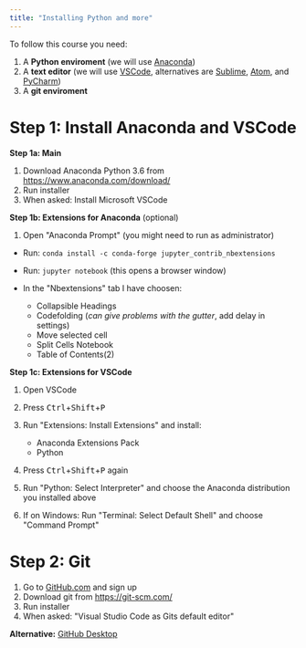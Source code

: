 ```yaml
---
title: "Installing Python and more"
---
```


To follow this course you need:

1. A **Python enviroment** (we will use [Anaconda](https://www.anaconda.com))
2. A **text editor** (we will use [VSCode](https://code.visualstudio.com/), alternatives are [Sublime](https://www.sublimetext.com/), [Atom](https://atom.io/), and [PyCharm](https://www.jetbrains.com/pycharm/))
3. A **git enviroment**

# Step 1: Install Anaconda and VSCode

**Step 1a: Main**
1. Download Anaconda Python 3.6 from <https://www.anaconda.com/download/>
2. Run installer
3. When asked: Install Microsoft VSCode

**Step 1b: Extensions for Anaconda** (optional)

1. Open "Anaconda Prompt" (you might need to run as administrator)
* Run: `conda install -c conda-forge jupyter_contrib_nbextensions`
* Run: `jupyter notebook` (this opens a browser window)
* In the "Nbextensions" tab I have choosen:

    * Collapsible Headings 
    * Codefolding (*can give problems with the gutter*, add delay in settings)
    * Move selected cell
    * Split Cells Notebook
    * Table of Contents(2)

**Step 1c: Extensions for VSCode**

1. Open VSCode
2. Press <kbd>Ctrl</kbd>+<kbd>Shift</kbd>+<kbd>P</kbd>
3. Run "Extensions: Install Extensions" and install:

    * Anaconda Extensions Pack
    * Python

4. Press <kbd>Ctrl</kbd>+<kbd>Shift</kbd>+<kbd>P</kbd> again
5. Run "Python: Select Interpreter" and choose the Anaconda distribution you installed above
6. If on Windows: Run "Terminal: Select Default Shell" and choose "Command Prompt"

# Step 2: Git

1. Go to [GitHub.com](https://github.com/) and sign up
2. Download git from https://git-scm.com/
3. Run installer
4. When asked: "Visual Studio Code as Gits default editor"

**Alternative:** [GitHub Desktop](https://desktop.github.com/)